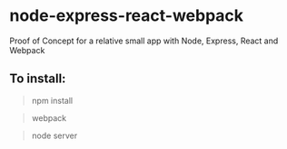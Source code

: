 # node-express-react-webpack
Proof of Concept for a relative small app with Node, Express, React and Webpack

## To install:

> npm install

> webpack

> node server

